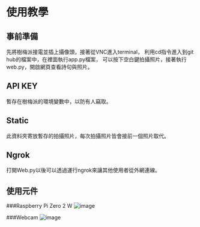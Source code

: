 ######
# 使用教學

## 事前準備
先將樹梅派接電並插上攝像頭，接著從VNC進入terminal，
利用cd指令進入到git hub的檔案中，在裡面執行app.py檔案，
可以按下空白鍵拍攝照片，接著執行web.py，開啟網頁查看詩句與照片。



## API KEY
暫存在樹梅派的環境變數中，以防有人竊取。

## Static
此資料夾寄放暫存的拍攝照片，每次拍攝照片皆會接前一個照片取代。

## Ngrok
打開Web.py以後可以透過運行ngrok來讓其他使用者從外網連線。

## 使用元件
###Raspberry Pi Zero 2 W
![image](https://github.com/user-attachments/assets/5e77b77f-78d9-4af4-937f-dd065e9d36a0)

###Webcam
![image](https://github.com/user-attachments/assets/eb5f8687-b053-42aa-94c4-9010023daa4f)
